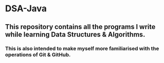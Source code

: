 # DSA-Java
## This repository contains all the programs I write while learning Data Structures & Algorithms.
### This is also intended to make myself more familiarised with the operations of Git & GitHub.
